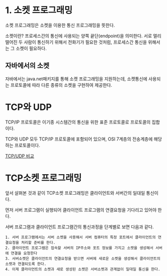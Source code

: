 # 1. 소켓 프로그래밍

소켓 프로그래밍은 소켓을 이용한 통신 프로그래밍을 뜻한다.

소켓이란? 
프로세스간의 통신에 사용되는 양쪽 끝단(endpoint)을 의미한다. 서로 멀리 떨어진 두 사람이 통신하기 위해서 전화기가 필요한 것처럼, 프로세스간 통신을 위해서는 그 소켓이 필요하다.

## 자바에서의 소켓
자바에서는 java.net패키지를 통해 소켓 프로그래밍을 지원하는데, 소켓통신에 사용되는 프로토콜에 따라 다른 종류의 소켓을 구현하여 제공한다.

# TCP와 UDP

TCP/IP 프로토콜은 이기종 시스템간의 통신을 위한 표준 프로토콜로 프로토콜의 집합이다.

TCP와 UDP 모두 TCP/IP 프로토콜에 포함되어 있으며, OSI 7계층의 전송계층에 해당하는 프로토콜이다.

[TCP/UDP 비교](https://www.notion.so/64fc8c5a447948feae50d8ec7ca4e386)

# TCP소켓 프로그래밍

앞서 살펴본 것과 같이 TCP소켓 프로그래밍은 클라이언트와 서버간의 일대일 통신이다.

먼저 서버 프로그램이 실행되어 클라이언트 프로그램의 연결요청을 기다리고 있어야 한다.

서버 프로그램과 클라이언트 프로그램간의 통신과정을 단계별로 보면 다음과 같다.

```
1. 서버 프로그램에서는 서버 소켓을 사용해서 서버 컴퓨터의 특정 포트에서 클라이언트의 연결요청을 처리할 준비를 한다.
2. 클라이언트 프로그램은 접속할 서버의 IP주소와 포트 정보를 가지고 소켓을 생성해서 서버에 연결을 요청한다
3. 서버소켓은 클라이언트의 연결요청을 받으면 서버에 새로운 소켓을 생성해서 클라이언트의 소켓과 연결되도록 한다.
4. 이제 클라이언트의 소켓과 새로 생성된 소켓은 서버소켓과 관계없이 일대일 통신을 한다.
```